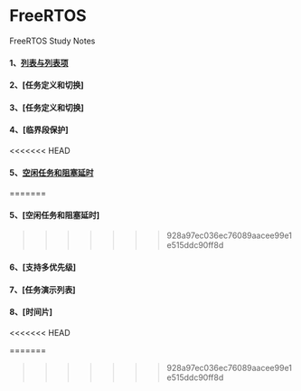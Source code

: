 # FreeRTOS
FreeRTOS Study Notes

#### 1、[列表与列表项](./PersonalNotes/List/List.md)

#### 2、[任务定义和切换]

#### 3、[任务定义和切换]

#### 4、[临界段保护]

<<<<<<< HEAD
#### 5、[空闲任务和阻塞延时](./PersonalNotes/IdleTasks_BlockingDelay/IdleTasks_BlockingDelay.md)
=======
#### 5、[空闲任务和阻塞延时]
>>>>>>> 928a97ec036ec76089aacee99e1e515ddc90ff8d

#### 6、[支持多优先级]

#### 7、[任务演示列表]

#### 8、[时间片]
<<<<<<< HEAD

=======
>>>>>>> 928a97ec036ec76089aacee99e1e515ddc90ff8d
